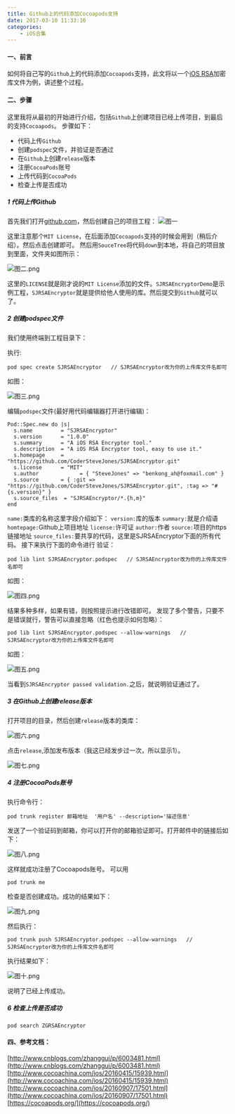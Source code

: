 ```yaml
---
title: Github上的代码添加Cocoapods支持
date: 2017-03-10 11:33:10
categories: 
	- iOS合集
---
```



####  一、前言
如何将自己写的`Github`上的代码添加`Cocoapods`支持，此文将以一个[iOS RSA](https://github.com/CoderSteveJones/SJRSAEncryptor.git)加密库文件为例，讲述整个过程。

#### 二、步骤
这里我将从最初的开始进行介绍，包括`Github`上创建项目已经上传项目，到最后的支持`Cocoapods`。
步骤如下：
- 代码上传`Github`
- 创建`podspec`文件，并验证是否通过
- 在`Github`上创建`release`版本
- 注册`CocoaPods`账号
- 上传代码到`CocoaPods`
- 检查上传是否成功

##### 1 代码上传Github
首先我们打开[github.com](https://github.com/)，然后创建自己的项目工程：
![图一](http://upload-images.jianshu.io/upload_images/2115041-b810fae200c34e87.png?imageMogr2/auto-orient/strip%7CimageView2/2/w/1240)


这里注意那个`MIT License`，在后面添加`Cocoapods`支持的时候会用到（稍后介绍）。然后点击创建即可。
然后用`SouceTree`将代码`down`到本地，将自己的项目放到里面，文件夹如图所示：


![图二.png](http://upload-images.jianshu.io/upload_images/2115041-a4fed0a898c9e253.png?imageMogr2/auto-orient/strip%7CimageView2/2/w/1240)

这里的`LICENSE`就是刚才说的`MIT License`添加的文件。`SJRSAEncryptorDemo`是示例工程，`SJRSAEncryptor`就是提供给他人使用的库。然后提交到`Github`就可以了。

#####  2 创建podspec文件
我们使用终端到工程目录下：

执行:
```
pod spec create SJRSAEncryptor   // SJRSAEncryptor改为你的上传库文件名即可
```

如图：

![图三.png](http://upload-images.jianshu.io/upload_images/2115041-178816910884e0cb.png?imageMogr2/auto-orient/strip%7CimageView2/2/w/1240)

编辑`podspec`文件(最好用代码编辑器打开进行编辑)：

```
Pod::Spec.new do |s|
  s.name         = "SJRSAEncryptor"
  s.version      = "1.0.0"
  s.summary      = "A iOS RSA Encryptor tool."
  s.description  = "A iOS RSA Encryptor tool, easy to use it."
  s.homepage     = "https://github.com/CoderSteveJones/SJRSAEncryptor.git"
  s.license      = "MIT"
  s.author             = { "SteveJones" => "benkong_ah@foxmail.com" }
  s.source       = { :git => "https://github.com/CoderSteveJones/SJRSAEncryptor.git", :tag => "#{s.version}" }
  s.source_files  = "SJRSAEncryptor/*.{h,m}"
end
```
`name:`类库的名称这里字段介绍如下：
`version:`库的版本
`summary:`就是介绍语
`homtepage:`Github上项目地址
`license:`许可证
`author:`作者
`source:`项目的https链接地址
`source_files:`要共享的代码，这里是SJRSAEncryptor下面的所有代码。
接下来执行下面的命令进行
验证：

```
pod lib lint SJRSAEncryptor.podspec   // SJRSAEncryptor改为你的上传库文件名即可
```
如图：

![图四.png](http://upload-images.jianshu.io/upload_images/2115041-be91d4f955e7352d.png?imageMogr2/auto-orient/strip%7CimageView2/2/w/1240)


结果多种多样，如果有错，则按照提示进行改错即可。
发现了多个警告，只要不是错误就行，警告可以直接忽略（红色也提示如何忽略）：

```
pod lib lint SJRSAEncryptor.podspec --allow-warnings   // SJRSAEncryptor改为你的上传库文件名即可
```

如图：


![图五.png](http://upload-images.jianshu.io/upload_images/2115041-1e70591d46e72270.png?imageMogr2/auto-orient/strip%7CimageView2/2/w/1240)

当看到`SJRSAEncryptor passed validation.`之后，就说明验证通过了。

##### 3 在Github上创建release版本
打开项目的目录，然后创建`release`版本的类库：


![图六.png](http://upload-images.jianshu.io/upload_images/2115041-3ff33308a2664cff.png?imageMogr2/auto-orient/strip%7CimageView2/2/w/1240)

点击`release`,添加发布版本（我这已经发步过一次，所以显示1）。


![图七.png](http://upload-images.jianshu.io/upload_images/2115041-6ddfad3afb05d11c.png?imageMogr2/auto-orient/strip%7CimageView2/2/w/1240)

##### 4 注册CocoaPods账号
执行命令行：


```
pod trunk register 邮箱地址  '用户名' --description='描述信息'
```

发送了一个验证码到邮箱，你可以打开你的邮箱验证即可。打开邮件中的链接后如下：

![图八.png](http://upload-images.jianshu.io/upload_images/2115041-15f20823fa4dfd3c.png?imageMogr2/auto-orient/strip%7CimageView2/2/w/1240)

这样就成功注册了Cocoapods账号。
可以用
```
pod trunk me
```
检查是否创建成功。成功的结果如下：

![图九.png](http://upload-images.jianshu.io/upload_images/2115041-ad48ecab1590dea9.png?imageMogr2/auto-orient/strip%7CimageView2/2/w/1240)


然后执行：

```
pod trunk push SJRSAEncryptor.podspec --allow-warnings   // SJRSAEncryptor改为你的上传库文件名即可
```

执行结果如下：


![图十.png](http://upload-images.jianshu.io/upload_images/2115041-14b5c967d4abc892.png?imageMogr2/auto-orient/strip%7CimageView2/2/w/1240)


说明了已经上传成功。


##### 6 检查上传是否成功

```
pod search ZGRSAEncryptor
```



#### 四、参考文档：
[http://www.cnblogs.com/zhanggui/p/6003481.html](http://www.cnblogs.com/zhanggui/p/6003481.html)
[http://www.cocoachina.com/ios/20160415/15939.html](http://www.cocoachina.com/ios/20160415/15939.html)
[http://www.cocoachina.com/ios/20160907/17501.html](http://www.cocoachina.com/ios/20160907/17501.html)
[https://cocoapods.org/](https://cocoapods.org/)

